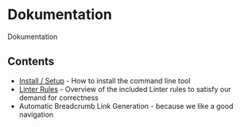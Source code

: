 # Dokumentation

Dokumentation

## Contents

- [Install / Setup](./Install/README.md) - How to install the command line tool
- [Linter Rules](./Linter/README.md) - Overview of the included Linter rules to satisfy our demand for correctness
- Automatic Breadcrumb Link Generation - because we like a good navigation
